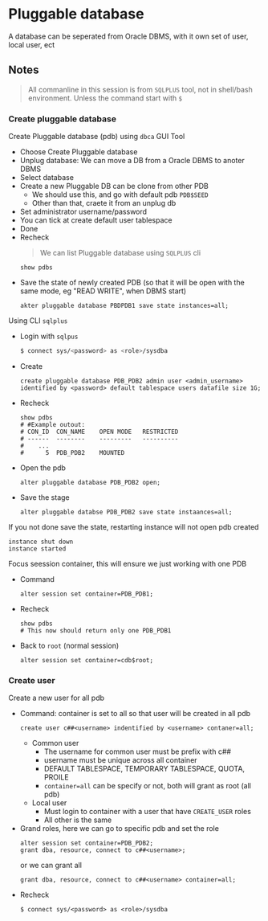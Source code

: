 # Pluggable database

A database can be seperated from Oracle DBMS, with it own set of user, local user, ect

## Notes

> All commanline in this session is from `SQLPLUS` tool, not in shell/bash environment. Unless the command start with `$`

### Create pluggable database
Create Pluggable database (pdb) using `dbca` GUI Tool
- Choose Create Pluggable database
- Unplug database: We can move a DB from a Oracle DBMS to anoter DBMS
- Select database
- Create a new Pluggable DB can be clone from other PDB
    - We should use this, and go with default pdb `PDB$SEED`
    - Other than that, craete it from an unplug db
- Set administrator username/password
- You can tick at create default user tablespace
- Done
- Recheck
    > We can list Pluggable database using `SQLPLUS` cli
    ```sqlplus
    show pdbs
    ```
- Save the state of newly created PDB (so that it will be open with the same mode, eg "READ WRITE", when DBMS start)
    ```sqlplus
    akter pluggable database PBDPDB1 save state instances=all;
    ```

Using CLI `sqlplus`
- Login with `sqlpus`
    ```bash
    $ connect sys/<password> as <role>/sysdba
    ```
- Create
    ```sqlplus
    create pluggable database PDB_PDB2 admin user <admin_username> identified by <password> default tablespace users datafile size 1G;
    ```
- Recheck
    ```sqlplus
    show pdbs
    # #Example outout:
    # CON_ID  CON_NAME    OPEN MODE   RESTRICTED
    # ------  --------    ---------   ----------
    #    ...
    #      5  PDB_PDB2    MOUNTED
    ```
- Open the pdb
    ```sqlplus
    alter pluggable database PDB_PDB2 open;
    ```
- Save the stage
    ```sqlplus
    alter pluggable databse PDB_PDB2 save state instaances=all;
    ```

If you not done save the state, restarting instance will not open pdb created
```sqlplus
instance shut down
instance started
```

Focus seession container, this will ensure we just working with one PDB
- Command
    ```
    alter session set container=PDB_PDB1;
    ```
- Recheck
    ```
    show pdbs
    # This now should return only one PDB_PDB1
    ```
- Back to `root` (normal session)
    ```
    alter session set container=cdb$root;
    ```

### Create user

Create a new user for all pdb
- Command: container is set to all so that user will be created in all pdb
    ```
    create user c##<username> indentified by <username> contaner=all;
    ```
    - Common user
        - The username for common user must be prefix with c##
        - username must be unique across all container
        - DEFAULT TABLESPACE, TEMPORARY TABLESPACE, QUOTA, PROILE
        - `container=all` can be specify or not, both will grant as root (all pdb)
    - Local user
        - Must login to container with a user that have `CREATE_USER` roles
        - All other is the same
- Grand roles, here we can go to specific pdb and set the role
    ```
    alter session set container=PDB_PDB2;
    grant dba, resource, connect to c##<username>;
    ```
    or we can grant all
    ```
    grant dba, resource, connect to c##<username> container=all;
    ```
- Recheck
    ```
    $ connect sys/<password> as <role>/sysdba
    ```

